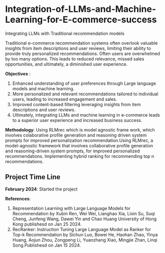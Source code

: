 # Integration-of-LLMs-and-Machine-Learning-for-E-commerce-success
Integrating LLMs with Traditional recommendation models 

Traditional e-commerce recommendation systems often overlook valuable insights from item descriptions and user reviews, limiting their ability to provide truly personalized recommendations. 
Often users are overwhelmed by too many options. This leads to reduced relevance, missed sales opportunities, and ultimately, a diminished user experience.

**Objectives** : 
1. Enhanced understanding of user preferences through  Large language models and machine learning.
2. More personalized and relevant recommendations tailored to individual users, leading to increased engagement and sales.
3. Improved content-based filtering leveraging insights from item descriptions and user reviews.
4. Ultimately, integrating LLMs and machine learning in e-commerce leads to a superior user experience and increased business success.

**Methodology**:
Using RLMrec which is model agnostic frame work, which involves colaborative profile generation and reasoning driven system prompts for improved personalization recommendation.Using RLMrec, a model-agnostic framework that involves collaborative profile generation and reasoning-driven system prompts, for improved personalized recommendations.
Implementing hybrid ranking for recommending top n recommendations.

## Project Time Line 
**February 2024**: Started the project 





**References**:
1.  Representation Learning with Large Language Models for Recommendation by Xubin Ren, Wei Wei, Lianghao Xia, Lixin Su, Suqi Cheng, Junfeng Wang, Dawei Yin and Chao Huang University of Hong Kong publishesd
    on Jan 25 2024.
2.  RecRanker: Instruction Tuning Large Language Model as Ranker for Top-k Recommendation by Sichun Luo, Bowei He, Haohan Zhao, Yinya Huang, Aojun Zhou, Zongpeng Li, Yuanzhang Xiao, Mingjie Zhan, Linqi     
    Song.Publishesd on Jan 15 2024.



